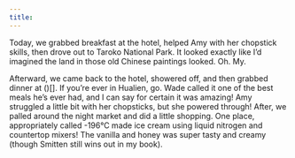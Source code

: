 ```yaml
---
title:
---
```


Today, we grabbed breakfast at the hotel, helped Amy with her chopstick skills, then drove out to Taroko National Park. It looked exactly like I’d imagined the land in those old Chinese paintings looked. Oh. My.

Afterward, we came back to the hotel, showered off, and then grabbed dinner at ()[]. If you’re ever in Hualien, go. Wade called it one of the best meals he’s ever had, and I can say for certain it was amazing! Amy struggled a little bit with her chopsticks, but she powered through! After, we palled around the night market and did a little shopping. One place, appropriately called -196&deg;C made ice cream using liquid nitrogen and countertop mixers! The vanilla and honey was super tasty and creamy (though Smitten still wins out in my book).